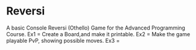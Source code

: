 # Reversi
A basic Console Reversi (Othello) Game for the Advanced Programming Course.
Ex1 = Create a Board,and make it printable.
Ex2 = Make the game playable PvP, showing possible moves.
Ex3 = 
